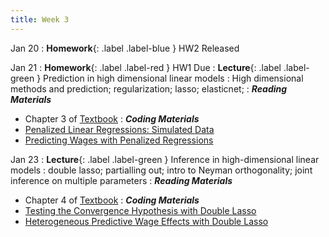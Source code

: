 ```yaml
---
title: Week 3
---
```


Jan 20
: **Homework**{: .label .label-blue } HW2 Released

Jan 21
: **Homework**{: .label .label-red } HW1 Due
: **Lecture**{: .label .label-green } Prediction in high dimensional linear models
: High dimensional methods and prediction; regularization; lasso; elasticnet;
: ***Reading Materials***
- Chapter 3 of [Textbook](https://causalml-book.org)
: ***Coding Materials***
- [Penalized Linear Regressions: Simulated Data](https://github.com/CausalAIBook/MetricsMLNotebooks/blob/main/PM2/linear-penalized-regs.ipynb)
- [Predicting Wages with Penalized Regressions](https://github.com/CausalAIBook/MetricsMLNotebooks/blob/main/PM2/ml-for-wage-prediction.ipynb)

Jan 23
: **Lecture**{: .label .label-green } Inference in high-dimensional linear models
: double lasso; partialling out; intro to Neyman orthogonality; joint inference on multiple parameters
: ***Reading Materials***
- Chapter 4 of [Textbook](https://causalml-book.org)
: ***Coding Materials***
- [Testing the Convergence Hypothesis with Double Lasso](https://github.com/CausalAIBook/MetricsMLNotebooks/blob/main/PM2/python_convergence_hypothesis_double_lasso.ipynb)
- [Heterogeneous Predictive Wage Effects with Double Lasso](https://github.com/CausalAIBook/MetricsMLNotebooks/blob/main/PM2/python_heterogeneous_wage_effects.ipynb)
